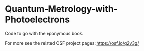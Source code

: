 # Quantum-Metrology-with-Photoelectrons
Code to go with the eponymous book.

For more see the related OSF project pages: https://osf.io/q2v3g/

